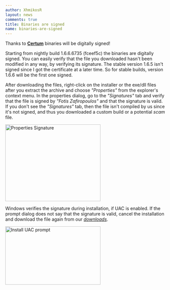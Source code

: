 ```yaml
---
author: XhmikosR
layout: news
comments: true
title: Binaries are signed
name: binaries-are-signed
---
```


Thanks to **[Certum](http://www.certum.eu/certum/cert,eindex_en.xml)** binaries will be digitally signed!

Starting from nightly build 1.6.6.6735 (fceef5c) the binaries are digitally
signed. You can easily verify that the file you downloaded hasn't been modified
in any way, by verifying its signature. The stable version 1.6.5 isn't signed
since I got the certificate at a later time. So for stable builds, version
1.6.6 will be the first one signed.


After downloading the files, right-click on the installer or the exe/dll files
after you extract the archive and choose *"Properties"* from the explorer's
context menu. In the properties dialog, go to the *"Signatures"* tab and verify
that the file is signed by *"Fotis Zafiropoulos"* and that the signature
is valid. If you don't see the *"Signatures"* tab, then the file isn't
compiled by us since it's not signed, and thus you downloaded a custom build
or a potential *scam* file.

<div class="col-sm-12 hidden-xs">
    <a class="fancybox-thumb" data-fancybox-group="gallery" href="/assets/img/news/properties-signature.png" title="Explorer Properties Signature tab">
        <img src="/assets/img/news/properties-signature-thumb.png" alt="Properties Signature" width="300" height="241">
    </a>
</div>

Windows verifies the signature during installation, if UAC is enabled.
If the prompt dialog does not say that the signature is valid, cancel the
installation and download the file again from our [*downloads*](/downloads/).

<div class="col-sm-12 hidden-xs">
    <a class="fancybox-thumb" data-fancybox-group="gallery" href="/assets/img/news/install-uac.png" title="Install UAC prompt">
        <img src="/assets/img/news/install-uac-thumb.png" alt="Install UAC prompt" width="300" height="183">
    </a>
</div>
